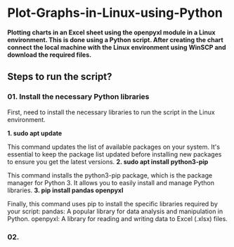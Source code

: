 # Plot-Graphs-in-Linux-using-Python
**Plotting charts in an Excel sheet using the openpyxl module in a Linux environment. This is done using a Python script. After creating the chart connect the local machine with the Linux environment using WinSCP and download the required files.**

## Steps to run the script?

### 01. Install the necessary Python libraries
First, need to install the necessary libraries to run the script in the Linux environment.

**1. sudo apt update**

   This command updates the list of available packages on your system. It's essential to keep the package list updated before installing new packages to ensure you get the latest versions.
**2. sudo apt install python3-pip**

   This command installs the python3-pip package, which is the package manager for Python 3. It allows you to easily install and manage Python libraries.
**3. pip install pandas openpyxl**

   Finally, this command uses pip to install the specific libraries required by your script:
      pandas: A popular library for data analysis and manipulation in Python.
      openpyxl: A library for reading and writing data to Excel (.xlsx) files.

### 02. 
